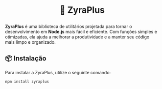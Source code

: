 # <p align="center">🍃 ZyraPlus</p>  

**ZyraPlus** é uma biblioteca de utilitários projetada para tornar o desenvolvimento em **Node.js** mais fácil e eficiente. Com funções simples e otimizadas, ela ajuda a melhorar a produtividade e a manter seu código mais limpo e organizado.  

## 📦 Instalação  

Para instalar a ZyraPlus, utilize o seguinte comando:  

```sh
npm install zyraplus
```
